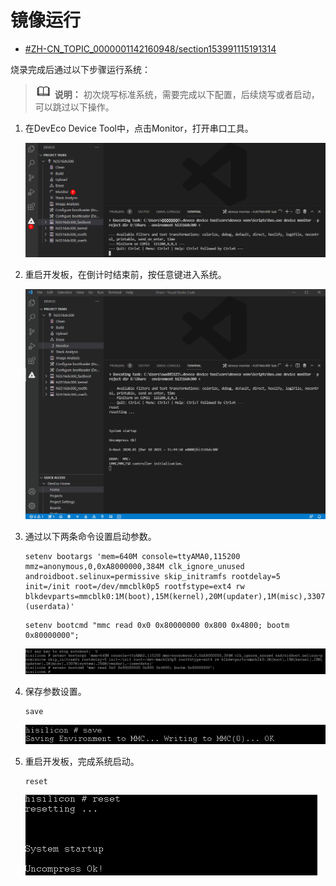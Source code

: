# 镜像运行<a name="ZH-CN_TOPIC_0000001142160948"></a>

-   [\#ZH-CN\_TOPIC\_0000001142160948/section153991115191314](#section153991115191314)

烧录完成后通过以下步骤运行系统：

>![](../public_sys-resources/icon-note.gif) **说明：** 
>初次烧写标准系统，需要完成以下配置，后续烧写或者启动，可以跳过以下操作。

1.  在DevEco Device Tool中，点击Monitor，打开串口工具。

    ![](figure/open-the-serial-port-tool.png)

2.  重启开发板，在倒计时结束前，按任意键进入系统。

    ![](figure/press-any-key-to-enter-the-system.gif)

3.  通过以下两条命令设置启动参数。

    ```
    setenv bootargs 'mem=640M console=ttyAMA0,115200 mmz=anonymous,0,0xA8000000,384M clk_ignore_unused androidboot.selinux=permissive skip_initramfs rootdelay=5 init=/init root=/dev/mmcblk0p5 rootfstype=ext4 rw blkdevparts=mmcblk0:1M(boot),15M(kernel),20M(updater),1M(misc),3307M(system),256M(vendor),-(userdata)'
    ```

    ```
    setenv bootcmd "mmc read 0x0 0x80000000 0x800 0x4800; bootm 0x80000000";
    ```

    ![](figure/start.png)

4.  保存参数设置。

    ```
    save
    ```

    ![](figure/Save-the-parameter-settings.png)

5.  重启开发板，完成系统启动。

    ```
    reset
    ```

    ![](figure/start-the-system.png)


